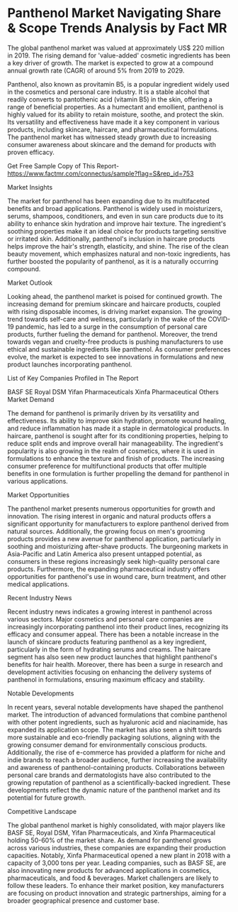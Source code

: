 # Panthenol Market Navigating Share & Scope Trends Analysis by Fact MR
The global panthenol market was valued at approximately US$ 220 million in 2019. The rising demand for 'value-added' cosmetic ingredients has been a key driver of growth. The market is expected to grow at a compound annual growth rate (CAGR) of around 5% from 2019 to 2029.

Panthenol, also known as provitamin B5, is a popular ingredient widely used in the cosmetics and personal care industry. It is a stable alcohol that readily converts to pantothenic acid (vitamin B5) in the skin, offering a range of beneficial properties. As a humectant and emollient, panthenol is highly valued for its ability to retain moisture, soothe, and protect the skin. Its versatility and effectiveness have made it a key component in various products, including skincare, haircare, and pharmaceutical formulations. The panthenol market has witnessed steady growth due to increasing consumer awareness about skincare and the demand for products with proven efficacy.

Get Free Sample Copy of This Report-https://www.factmr.com/connectus/sample?flag=S&rep_id=753

Market Insights

The market for panthenol has been expanding due to its multifaceted benefits and broad applications. Panthenol is widely used in moisturizers, serums, shampoos, conditioners, and even in sun care products due to its ability to enhance skin hydration and improve hair texture. The ingredient's soothing properties make it an ideal choice for products targeting sensitive or irritated skin. Additionally, panthenol's inclusion in haircare products helps improve the hair's strength, elasticity, and shine. The rise of the clean beauty movement, which emphasizes natural and non-toxic ingredients, has further boosted the popularity of panthenol, as it is a naturally occurring compound.

Market Outlook

Looking ahead, the panthenol market is poised for continued growth. The increasing demand for premium skincare and haircare products, coupled with rising disposable incomes, is driving market expansion. The growing trend towards self-care and wellness, particularly in the wake of the COVID-19 pandemic, has led to a surge in the consumption of personal care products, further fueling the demand for panthenol. Moreover, the trend towards vegan and cruelty-free products is pushing manufacturers to use ethical and sustainable ingredients like panthenol. As consumer preferences evolve, the market is expected to see innovations in formulations and new product launches incorporating panthenol.

List of Key Companies Profiled in The Report

BASF SE
Royal DSM
Yifan Pharmaceuticals
Xinfa Pharmaceutical
Others
Market Demand

The demand for panthenol is primarily driven by its versatility and effectiveness. Its ability to improve skin hydration, promote wound healing, and reduce inflammation has made it a staple in dermatological products. In haircare, panthenol is sought after for its conditioning properties, helping to reduce split ends and improve overall hair manageability. The ingredient's popularity is also growing in the realm of cosmetics, where it is used in formulations to enhance the texture and finish of products. The increasing consumer preference for multifunctional products that offer multiple benefits in one formulation is further propelling the demand for panthenol in various applications.

Market Opportunities

The panthenol market presents numerous opportunities for growth and innovation. The rising interest in organic and natural products offers a significant opportunity for manufacturers to explore panthenol derived from natural sources. Additionally, the growing focus on men's grooming products provides a new avenue for panthenol application, particularly in soothing and moisturizing after-shave products. The burgeoning markets in Asia-Pacific and Latin America also present untapped potential, as consumers in these regions increasingly seek high-quality personal care products. Furthermore, the expanding pharmaceutical industry offers opportunities for panthenol's use in wound care, burn treatment, and other medical applications.

Recent Industry News

Recent industry news indicates a growing interest in panthenol across various sectors. Major cosmetics and personal care companies are increasingly incorporating panthenol into their product lines, recognizing its efficacy and consumer appeal. There has been a notable increase in the launch of skincare products featuring panthenol as a key ingredient, particularly in the form of hydrating serums and creams. The haircare segment has also seen new product launches that highlight panthenol's benefits for hair health. Moreover, there has been a surge in research and development activities focusing on enhancing the delivery systems of panthenol in formulations, ensuring maximum efficacy and stability.

Notable Developments

In recent years, several notable developments have shaped the panthenol market. The introduction of advanced formulations that combine panthenol with other potent ingredients, such as hyaluronic acid and niacinamide, has expanded its application scope. The market has also seen a shift towards more sustainable and eco-friendly packaging solutions, aligning with the growing consumer demand for environmentally conscious products. Additionally, the rise of e-commerce has provided a platform for niche and indie brands to reach a broader audience, further increasing the availability and awareness of panthenol-containing products. Collaborations between personal care brands and dermatologists have also contributed to the growing reputation of panthenol as a scientifically-backed ingredient. These developments reflect the dynamic nature of the panthenol market and its potential for future growth.

Competitive Landscape

The global panthenol market is highly consolidated, with major players like BASF SE, Royal DSM, Yifan Pharmaceuticals, and Xinfa Pharmaceutical holding 50-60% of the market share. As demand for panthenol grows across various industries, these companies are expanding their production capacities. Notably, Xinfa Pharmaceutical opened a new plant in 2018 with a capacity of 3,000 tons per year. Leading companies, such as BASF SE, are also innovating new products for advanced applications in cosmetics, pharmaceuticals, and food & beverages. Market challengers are likely to follow these leaders. To enhance their market position, key manufacturers are focusing on product innovation and strategic partnerships, aiming for a broader geographical presence and customer base.

